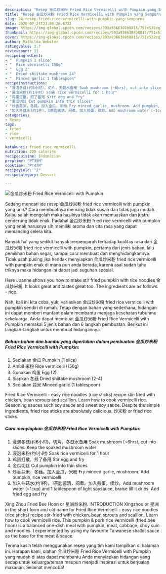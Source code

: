 ```yaml
---
description: "Resep 金瓜炒米粉 Fried Rice Vermicelli with Pumpkin yang Sempurna"
title: "Resep 金瓜炒米粉 Fried Rice Vermicelli with Pumpkin yang Sempurna"
slug: 24-resep-fried-rice-vermicelli-with-pumpkin-yang-sempurna
date: 2020-07-24T23:09:26.672Z
image: https://img-global.cpcdn.com/recipes/593a9366388b8815/751x532cq70/金瓜炒米粉-fried-rice-vermicelli-with-pumpkin-recipe-main-photo.jpg
thumbnail: https://img-global.cpcdn.com/recipes/593a9366388b8815/751x532cq70/金瓜炒米粉-fried-rice-vermicelli-with-pumpkin-recipe-main-photo.jpg
cover: https://img-global.cpcdn.com/recipes/593a9366388b8815/751x532cq70/金瓜炒米粉-fried-rice-vermicelli-with-pumpkin-recipe-main-photo.jpg
author: Mathilda Webster
ratingvalue: 3.7
reviewcount: 11
recipeingredient:
- "  Pumpkin 1 slice"
- "  Rice vermicelli 150g"
- "  Egg 2"
- "  Dried shiitake mushroom 24"
- "  Minced garlic 1 tablespoon"
recipeinstructions:
- "浸泡冬菇(约6小时)，切片，冬菇水备用 Soak mushroom (~6hrs), cut into slices. Keep the soaked mushroom water"
- "浸泡米粉(约1小时) Soak rice vermicelli for 1 hour"
- "鸡蛋打散，煎了备用 Stir egg and fry"
- "金瓜切丝 Cut pumpkin into thin slices"
- "炒香蒜米，冬菇。加入金瓜，米粉 Fry minced garlic, mushroom. Add pumpkin, rice vermicelli"
- "加入冬菇水(约1杯)，1茶匙酱清，闷煮。加入煎蛋，续炒。Add mushroom water (~1cup) and 1 tablespoon of light soysauce, braise till it dries. Add fried egg and fry"
categories:
- Resep
tags:
- fried
- rice
- vermicelli

katakunci: fried rice vermicelli 
nutrition: 225 calories
recipecuisine: Indonesian
preptime: "PT39M"
cooktime: "PT47M"
recipeyield: "2"
recipecategory: Dessert

---
```



![金瓜炒米粉 Fried Rice Vermicelli with Pumpkin](https://img-global.cpcdn.com/recipes/593a9366388b8815/751x532cq70/金瓜炒米粉-fried-rice-vermicelli-with-pumpkin-recipe-main-photo.jpg)

Sedang mencari ide resep 金瓜炒米粉 fried rice vermicelli with pumpkin yang unik? Cara membuatnya memang tidak susah dan tidak juga mudah. Kalau salah mengolah maka hasilnya tidak akan memuaskan dan justru cenderung tidak enak. Padahal 金瓜炒米粉 fried rice vermicelli with pumpkin yang enak harusnya sih memiliki aroma dan cita rasa yang dapat memancing selera kita.

Banyak hal yang sedikit banyak berpengaruh terhadap kualitas rasa dari 金瓜炒米粉 fried rice vermicelli with pumpkin, pertama dari jenis bahan, lalu pemilihan bahan segar, sampai cara membuat dan menghidangkannya. Tidak usah pusing jika hendak menyiapkan 金瓜炒米粉 fried rice vermicelli with pumpkin enak di mana pun anda berada, karena asal sudah tahu triknya maka hidangan ini dapat jadi suguhan spesial.

Here Joanne shows you how to make stir fried pumpkin with rice noodles 金瓜炒米粉. It looks great and tastes great too. The ingredients are as follows: - rice.


Nah, kali ini kita coba, yuk, variasikan 金瓜炒米粉 fried rice vermicelli with pumpkin sendiri di rumah. Tetap dengan bahan yang sederhana, hidangan ini dapat memberi manfaat dalam membantu menjaga kesehatan tubuhmu sekeluarga. Anda dapat membuat 金瓜炒米粉 Fried Rice Vermicelli with Pumpkin memakai 5 jenis bahan dan 6 langkah pembuatan. Berikut ini langkah-langkah untuk membuat hidangannya.

<!--inarticleads1-->

##### Bahan-bahan dan bumbu yang diperlukan dalam pembuatan 金瓜炒米粉 Fried Rice Vermicelli with Pumpkin:

1. Sediakan  金瓜 Pumpkin (1 slice)
1. Ambil  米粉 Rice vermicelli (150g)
1. Gunakan  鸡蛋 Egg (2)
1. Siapkan  冬菇 Dried shiitake mushroom (2-4)
1. Sediakan  蒜米 Minced garlic (1 tablespoon)


Fried Rice Vermicelli - easy rice noodles (rice sticks) recipe stir-fried with chicken, bean sprouts and scallion. Learn how to cook vermicelli rice. Seasoning sauces such soy sauce and sweet soy sauce. Despite the simple ingredients, fried rice sticks are absolutely delicious. 炒米粉 or fried rice sticks. 

<!--inarticleads2-->

##### Cara menyiapkan 金瓜炒米粉 Fried Rice Vermicelli with Pumpkin:

1. 浸泡冬菇(约6小时)，切片，冬菇水备用 Soak mushroom (~6hrs), cut into slices. Keep the soaked mushroom water
1. 浸泡米粉(约1小时) Soak rice vermicelli for 1 hour
1. 鸡蛋打散，煎了备用 Stir egg and fry
1. 金瓜切丝 Cut pumpkin into thin slices
1. 炒香蒜米，冬菇。加入金瓜，米粉 Fry minced garlic, mushroom. Add pumpkin, rice vermicelli
1. 加入冬菇水(约1杯)，1茶匙酱清，闷煮。加入煎蛋，续炒。Add mushroom water (~1cup) and 1 tablespoon of light soysauce, braise till it dries. Add fried egg and fry


Xing Zhou Fried Bee Hoon or 星洲炒米粉. INTRODUCTION Xingzhou or 星洲 in the short form and old name for Fried Rice Vermicelli - easy rice noodles (rice sticks) recipe stir-fried with chicken, bean sprouts and scallion. Learn how to cook vermicelli rice. This pumpkin &amp; pork rice vermicelli (fried bee hoon) is a balanced one-dish meal with pumpkin, meat, cabbage, choy sum and noodles. I experimented by using my favourite Taiwanese shallot sauce as the base for the meat &amp; sauce. 

Terima kasih telah menggunakan resep yang tim kami tampilkan di halaman ini. Harapan kami, olahan 金瓜炒米粉 Fried Rice Vermicelli with Pumpkin yang mudah di atas dapat membantu Anda menyiapkan hidangan yang sedap untuk keluarga/teman maupun menjadi inspirasi untuk berjualan makanan. Selamat mencoba!
